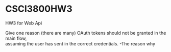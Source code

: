 # CSCI3800HW3
HW3 for Web Api

Give	one	reason	(there	are	many)	OAuth	tokens	should	 not	be	granted	in	the	main	flow,	
assuming	the	user	has	sent	in	the	correct	credentials.
-The reason why 
